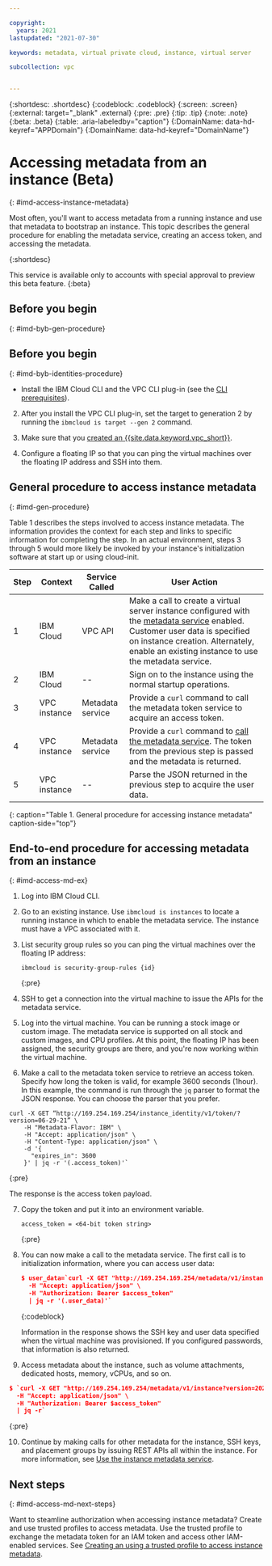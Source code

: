 ```yaml
---

copyright:
  years: 2021
lastupdated: "2021-07-30"

keywords: metadata, virtual private cloud, instance, virtual server

subcollection: vpc


---
```


{:shortdesc: .shortdesc}
{:codeblock: .codeblock}
{:screen: .screen}
{:external: target="_blank" .external}
{:pre: .pre}
{:tip: .tip}
{:note: .note}
{:beta: .beta}
{:table: .aria-labeledby="caption"}
{:DomainName: data-hd-keyref="APPDomain"}
{:DomainName: data-hd-keyref="DomainName"}


# Accessing metadata from an instance (Beta)
{: #imd-access-instance-metadata}

Most often, you'll want to access metadata from a running instance and use that metadata to bootstrap an instance. This topic describes the general procedure for enabling the metadata service, creating an access token, and accessing the metadata. 

{:shortdesc}

This service is available only to accounts with special approval to preview this beta feature.
{:beta}

## Before you begin
{: #imd-byb-gen-procedure}

## Before you begin
{: #imd-byb-identities-procedure}

* Install the IBM Cloud CLI and the VPC CLI plug-in (see the [CLI prerequisites](/docs/vpc?topic=vpc-set-up-environment#cli-prerequisites-setup)).

2. After you install the VPC CLI plug-in, set the target to generation 2 by running the `ibmcloud is target --gen 2` command.
   
3. Make sure that you [created an {{site.data.keyword.vpc_short}}](/docs/vpc?topic=vpc-creating-a-vpc-using-cli#create-a-vpc-cli).

4. Configure a floating IP so that you can ping the virtual machines over the floating IP address and SSH into them.

## General procedure to access instance metadata
{: #imd-gen-procedure}

Table 1 describes the steps involved to access instance metadata. The information provides the context for each step and links to specific information for completing the step. In an actual environment, steps 3 through 5 would more likely be invoked by your instance's initialization software at start up or using cloud-init.

| Step | Context | Service Called | User Action |
|------|---------|----------------|-------------|
| 1    | IBM Cloud | VPC API | Make a call to create a virtual server instance configured with the [metadata service](/docs/vpc?topic=vpc-imd-configure-service) enabled. Customer user data is specified on instance creation. Alternately, enable an existing instance to use the metadata service. |
| 2    | IBM Cloud | -- | Sign on to the instance using the normal startup operations. |
| 3    | VPC instance | Metadata service | Provide a `curl` command to call the metadata token service to acquire an access token. |
| 4    | VPC instance | Metadata service | Provide a `curl` command to [call the metadata service](/docs/vpc?topic=vpc-imd-get-metadata#imd-retrieve-instance-data). The token from the previous step is passed and the metadata is returned.| 
| 5    | VPC instance | -- | Parse the JSON returned in the previous step to acquire the user data. |
{: caption="Table 1. General procedure for accessing instance metadata" caption-side="top"}

## End-to-end procedure for accessing metadata from an instance
{: #imd-access-md-ex}

1. Log into IBM Cloud CLI.

2. Go to an existing instance. Use `ibmcloud is instances` to locate a running instance in which to enable the metadata service. The instance must have a VPC associated with it.

3. List security group rules so you can ping the virtual machines over the floating IP address:

   ```
   ibmcloud is security-group-rules {id}
   ```
   {:pre}

4.	SSH to get a connection into the virtual machine to issue the APIs for the metadata service.

5.	Log into the virtual machine. You can be running a stock image or custom image. The metadata service is supported on all stock and custom images, and CPU profiles. At this point, the floating IP has been assigned, the security groups are there, and you're now working within the virtual machine.

6.	Make a call to the metadata token service to retrieve an access token.  Specify how long the token is valid, for example 3600 seconds (1hour). In this example, the command is run through the `jq` parser to format the JSON response. You can choose the parser that you prefer.

   ```
   curl -X GET “http://169.254.169.254/instance_identity/v1/token/?version=06-29-21” \
       -H "Metadata-Flavor: IBM" \
       -H "Accept: application/json" \
       -H "Content-Type: application/json" \
       -d '{ 
         "expires_in": 3600 
       }' | jq -r '(.access_token)'`
   ```
   {:pre}
   
   The response is the access token payload. 

7. Copy the token and put it into an environment variable.

   ```
   access_token = <64-bit token string>
   ```
   {:pre}

8. You can now make a call to the metadata service. The first call is to initialization information, where you can access user data:

   ```json
   $ user_data=`curl -X GET "http://169.254.169.254/metadata/v1/instance/initialization?version=2021-06-29" \
     -H "Accept: application/json" \
     -H "Authorization: Bearer $access_token"
     | jq -r '(.user_data)'`
   ```
   {:codeblock}

   Information in the response shows the SSH key and user data specified when the virtual machine was provisioned. If you configured passwords, that information is also returned.

9.	Access metadata about the instance, such as volume attachments, dedicated hosts, memory, vCPUs, and so on.

   ```json
   $ `curl -X GET "http://169.254.169.254/metadata/v1/instance?version=2021-06-29" \
     -H "Accept: application/json" \
     -H "Authorization: Bearer $access_token"
     | jq -r`
   ```
   {:pre}

10. Continue by making calls for other metadata for the instance, SSH keys, and placement groups by issuing REST APIs all within the instance. For more information, see [Use the instance metadata service](/docs/vpc?topic=vpc-imd-get-metadata).

## Next steps
{: #imd-access-md-next-steps}

Want to steamline authorization when accessing instance metadata? Create and use trusted profiles to access metadata. Use the trusted profile to exchange the metadata token for an IAM token and access other IAM-enabled services. See [Creating an using a trusted profile to access instance metadata](/docs/vpc?topic=vpc-imd-trusted-profile-metadata).
